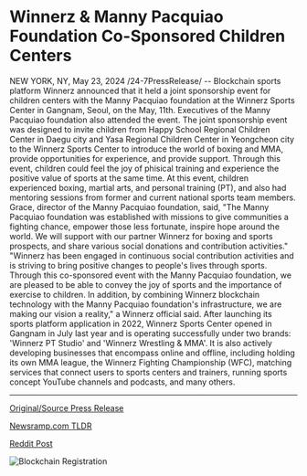 # Winnerz & Manny Pacquiao Foundation Co-Sponsored Children Centers

NEW YORK, NY, May 23, 2024 /24-7PressRelease/ -- Blockchain sports platform Winnerz announced that it held a joint sponsorship event for children centers with the Manny Pacquiao foundation at the Winnerz Sports Center in Gangnam, Seoul, on the May, 11th. Executives of the Manny Pacquiao foundation also attended the event.  The joint sponsorship event was designed to invite children from Happy School Regional Children Center in Daegu city and Yasa Regional Children Center in Yeongcheon city to the Winnerz Sports Center to introduce the world of boxing and MMA, provide opportunities for experience, and provide support. Through this event, children could feel the joy of phisical training and experience the positive value of sports at the same time. At this event, children experienced boxing, martial arts, and personal training (PT), and also had mentoring sessions from former and current national sports team members.   Grace, director of the Manny Pacquiao foundation, said, "The Manny Pacquiao foundation was established with missions to give communities a fighting chance, empower those less fortunate, inspire hope around the world. We will support with our partner Winnerz for boxing and sports prospects, and share various social donations and contribution activities."  "Winnerz has been engaged in continuous social contribution activities and is striving to bring positive changes to people's lives through sports. Through this co-sponsored event with the Manny Pacquiao foundation, we are pleased to be able to convey the joy of sports and the importance of exercise to children. In addition, by combining Winnerz blockchain technology with the Manny Pacquiao foundation's infrastructure, we are making our vision a reality," a Winnerz official said.  After launching its sports platform application in 2022, Winnerz Sports Center opened in Gangnam in July last year and is operating successfully under two brands: 'Winnerz PT Studio' and 'Winnerz Wrestling & MMA'. It is also actively developing businesses that encompass online and offline, including holding its own MMA league, the Winnerz Fighting Championship (WFC), matching services that connect users to sports centers and trainers, running sports concept YouTube channels and podcasts, and many others. 

---

[Original/Source Press Release](https://www.24-7pressrelease.com/press-release/511059/winnerz-manny-pacquiao-foundation-co-sponsored-children-centers)
                    

[Newsramp.com TLDR](None) 



[Reddit Post](https://www.reddit.com/r/newsramp/comments/1cymsue/winnerz_and_manny_pacquiao_foundation_host_joint/) 



![Blockchain Registration](https://cdn.newsramp.app/24-7PressRelease/qrcode/245/23/tallkKyy.webp)